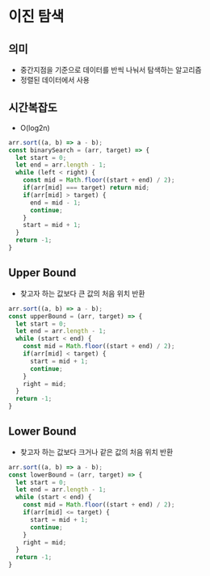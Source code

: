 # 이진 탐색
## 의미
- 중간지점을 기준으로 데이터를 반씩 나눠서 탐색하는 알고리즘
- 정렬된 데이터에서 사용
## 시간복잡도
- O(log2n)
```js
arr.sort((a, b) => a - b);
const binarySearch = (arr, target) => {
  let start = 0;
  let end = arr.length - 1;
  while (left < right) {
    const mid = Math.floor((start + end) / 2);
    if(arr[mid] === target) return mid;
    if(arr[mid] > target) {
      end = mid - 1;
      continue;
    }
    start = mid + 1;
  }
  return -1;
}
```
## Upper Bound
- 찾고자 하는 값보다 큰 값의 처음 위치 반환
```js
arr.sort((a, b) => a - b);
const upperBound = (arr, target) => {
  let start = 0;
  let end = arr.length - 1;
  while (start < end) {
    const mid = Math.floor((start + end) / 2);
    if(arr[mid] < target) {
      start = mid + 1;
      continue;
    }
    right = mid;
  }
  return -1;
}
```
## Lower Bound
- 찾고자 하는 값보다 크거나 같은 값의 처음 위치 반환

```js
arr.sort((a, b) => a - b);
const lowerBound = (arr, target) => {
  let start = 0;
  let end = arr.length - 1;
  while (start < end) {
    const mid = Math.floor((start + end) / 2);
    if(arr[mid] <= target) {
      start = mid + 1;
      continue;
    }
    right = mid;
  }
  return -1;
}
```